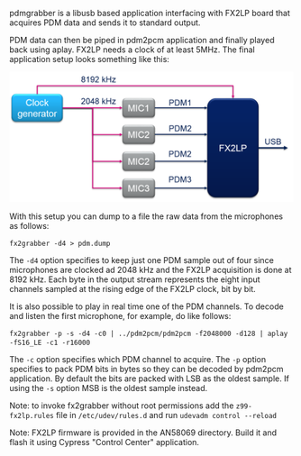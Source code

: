 pdmgrabber is a libusb based application interfacing with FX2LP board that acquires PDM data and sends it to standard output.

PDM data can then be piped in pdm2pcm application and finally played back using aplay. FX2LP needs a clock of at least 5MHz. The final application setup looks something like this:

![Microphone Array Setup](/images/mic_array_setup.png)

With this setup you can dump to a file the raw data from the microphones as follows:

    fx2grabber -d4 > pdm.dump
    
The `-d4` option specifies to keep just one PDM sample out of four since microphones are clocked ad 2048 kHz and the FX2LP acquisition is done at 8192 kHz. Each byte in the output stream represents the eight input channels sampled at the rising edge of the FX2LP clock, bit by bit.

It is also possible to play in real time one of the PDM channels. To decode and listen the first microphone, for example, do like follows:

    fx2grabber -p -s -d4 -c0 | ../pdm2pcm/pdm2pcm -f2048000 -d128 | aplay -fS16_LE -c1 -r16000

The `-c` option specifies which PDM channel to acquire. The `-p` option specifies to pack PDM bits in bytes so they can be decoded by pdm2pcm application. By default the bits are packed with LSB as the oldest sample. If using the `-s` option MSB is the oldest sample instead.

Note: to invoke fx2grabber without root permissions add the `z99-fx2lp.rules` file in `/etc/udev/rules.d` and run `udevadm control --reload`

Note: FX2LP firmware is provided in the AN58069 directory. Build it and flash it using Cypress "Control Center" application.

